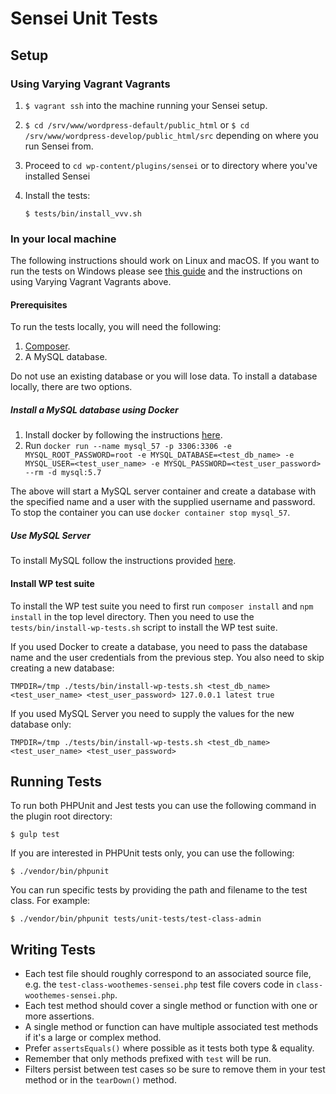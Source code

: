 # Sensei Unit Tests

## Setup

### Using Varying Vagrant Vagrants

1) `$ vagrant ssh` into the machine running your Sensei setup.

2) `$ cd /srv/www/wordpress-default/public_html` or `$ cd /srv/www/wordpress-develop/public_html/src` depending on where you run Sensei from.

3) Proceed to `cd wp-content/plugins/sensei` or to directory where you've installed Sensei

4) Install the tests:

    `$ tests/bin/install_vvv.sh`

### In your local machine

The following instructions should work on Linux and macOS. If you want to run the tests on Windows please see [this guide](https://github.com/Automattic/sensei/wiki/Setting-Up-Development-Environment) and the instructions on using Varying Vagrant Vagrants above.

#### Prerequisites

To run the tests locally, you will need the following:
1. [Composer](https://getcomposer.org/).
2. A MySQL database. 

Do not use an existing database or you will lose data. To install a database locally, there are two options.

##### Install a MySQL database using Docker

1. Install docker by following the instructions [here](https://docs.docker.com/get-docker/).
2. Run `docker run --name mysql_57 -p 3306:3306 -e MYSQL_ROOT_PASSWORD=root -e MYSQL_DATABASE=<test_db_name> -e MYSQL_USER=<test_user_name> -e MYSQL_PASSWORD=<test_user_password> --rm -d mysql:5.7`

The above will start a MySQL server container and create a database with the specified name and a user with the supplied username and password. To stop the container you can use `docker container stop mysql_57`.

##### Use MySQL Server

To install MySQL follow the instructions provided [here](https://dev.mysql.com/doc/refman/5.7/en/installing.html).

#### Install WP test suite

To install the WP test suite you need to first run `composer install` and `npm install` in the top level directory. Then you need to use the `tests/bin/install-wp-tests.sh` script to install the WP test suite.

If you used Docker to create a database, you need to pass the database name and the user credentials from the previous step. You also need to skip creating a new database:

`TMPDIR=/tmp ./tests/bin/install-wp-tests.sh <test_db_name> <test_user_name> <test_user_password> 127.0.0.1 latest true`

If you used MySQL Server you need to supply the values for the new database only:

`TMPDIR=/tmp ./tests/bin/install-wp-tests.sh <test_db_name> <test_user_name> <test_user_password>`

## Running Tests

To run both PHPUnit and Jest tests you can use the following command in the plugin root directory:

    $ gulp test

If you are interested in PHPUnit tests only, you can use the following:
    
    $ ./vendor/bin/phpunit

You can run specific tests by providing the path and filename to the test class. For example:

    $ ./vendor/bin/phpunit tests/unit-tests/test-class-admin

## Writing Tests

* Each test file should roughly correspond to an associated source file, e.g. the `test-class-woothemes-sensei.php` test file covers code in `class-woothemes-sensei.php`.
* Each test method should cover a single method or function with one or more assertions.
* A single method or function can have multiple associated test methods if it's a large or complex method.
* Prefer `assertsEquals()` where possible as it tests both type & equality.
* Remember that only methods prefixed with `test` will be run.
* Filters persist between test cases so be sure to remove them in your test method or in the `tearDown()` method.
